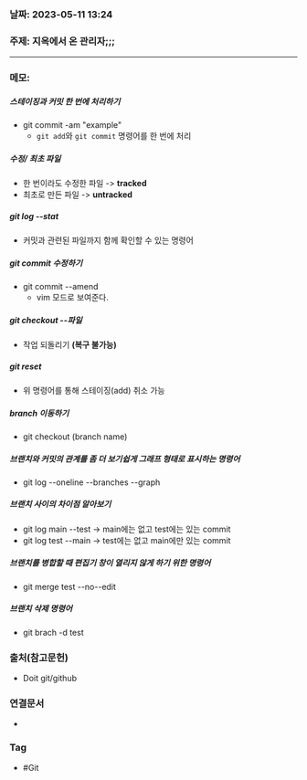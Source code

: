 ### 날짜: 2023-05-11 13:24

### 주제: 지옥에서 온 관리자;;;
---
### 메모: 
##### 스테이징과 커밋 한 번에 처리하기 
- git commit -am "example"
	- `git add`와 `git commit` 명령어를 한 번에 처리
##### 수정/ 최초 파일 
- 한 번이라도 수정한 파일 -> **tracked**
- 최초로 만든 파일 -> **untracked**
##### git log --stat
- 커밋과 관련된 파일까지 함께 확인할 수 있는 명령어
##### git commit 수정하기 
- git commit --amend
	- vim 모드로 보여준다.
##### git checkout --파일 
- 작업 되돌리기 **(복구 불가능)**
##### git reset 
- 위 명령어를 통해 스테이징(add) 취소 가능 
##### branch 이동하기 
- git checkout (branch name)
##### 브랜치와 커밋의 관계를 좀 더 보기쉽게 그래프 형태로 표시하는 명령어 
- git log --oneline --branches --graph
##### 브랜치 사이의 차이점 알아보기 
- git log main --test -> main에는 없고 test에는 있는 commit
- git log test --main -> test에는 없고 main에만 있는 commit
##### 브랜치를 병합할 때 편집기 창이 열리지 않게 하기 위한 명령어 
- git merge test --no--edit
##### 브랜치 삭제 명령어 
- git brach -d test 

### 출처(참고문헌) 
- Doit git/github

### 연결문서 
- 

### Tag
- #Git